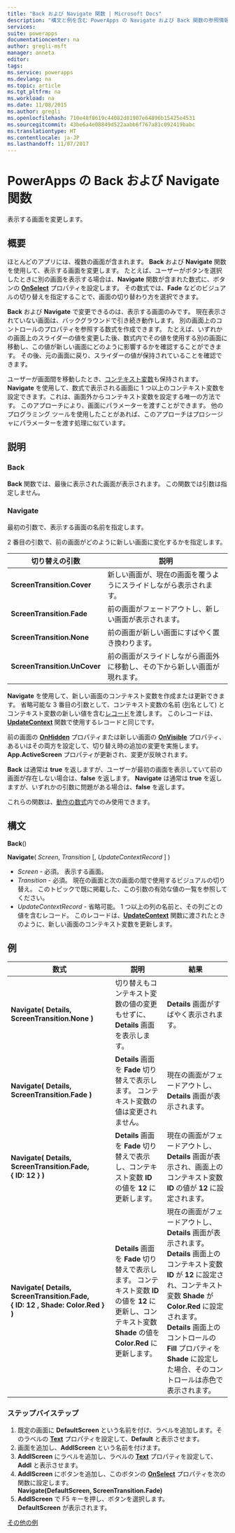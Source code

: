 ```yaml
---
title: "Back および Navigate 関数 | Microsoft Docs"
description: "構文と例を含む PowerApps の Navigate および Back 関数の参照情報"
services: 
suite: powerapps
documentationcenter: na
author: gregli-msft
manager: anneta
editor: 
tags: 
ms.service: powerapps
ms.devlang: na
ms.topic: article
ms.tgt_pltfrm: na
ms.workload: na
ms.date: 11/08/2015
ms.author: gregli
ms.openlocfilehash: 710e48f8619c44082d81907e64896b15425e4531
ms.sourcegitcommit: 43be6a4e08849d522aabb6f767a81c092419babc
ms.translationtype: HT
ms.contentlocale: ja-JP
ms.lasthandoff: 11/07/2017
---
```

# <a name="back-and-navigate-functions-in-powerapps"></a>PowerApps の Back および Navigate 関数
表示する画面を変更します。

## <a name="overview"></a>概要
ほとんどのアプリには、複数の画面が含まれます。  **Back** および **Navigate** 関数を使用して、表示する画面を変更します。 たとえば、ユーザーがボタンを選択したときに別の画面を表示する場合は、**Navigate** 関数が含まれた数式に、ボタンの **[OnSelect](../controls/properties-core.md)** プロパティを設定します。 その数式では、**Fade** などのビジュアルの切り替えを指定することで、画面の切り替わり方を選択できます。  

**Back** および **Navigate** で変更できるのは、表示する画面のみです。 現在表示されていない画面は、バックグラウンドで引き続き動作します。 別の画面上のコントロールのプロパティを参照する数式を作成できます。 たとえば、いずれかの画面上のスライダーの値を変更した後、数式内でその値を使用する別の画面に移動し、この値が新しい画面にどのように影響するかを確認することができます。  その後、元の画面に戻り、スライダーの値が保持されていることを確認できます。

ユーザーが画面間を移動したとき、[コンテキスト変数](../working-with-variables.md#create-a-context-variable)も保持されます。 **Navigate** を使用して、数式で表示される画面に 1 つ以上のコンテキスト変数を設定できます。これは、画面外からコンテキスト変数を設定する唯一の方法です。 このアプローチにより、画面にパラメーターを渡すことができます。 他のプログラミング ツールを使用したことがあれば、このアプローチはプロシージャにパラメーターを渡す処理に似ています。

## <a name="description"></a>説明
### <a name="back"></a>Back
**Back** 関数では、最後に表示された画面が表示されます。 この関数では引数は指定しません。

### <a name="navigate"></a>Navigate
最初の引数で、表示する画面の名前を指定します。  

 2 番目の引数で、前の画面がどのように新しい画面に変化するかを指定します。

| 切り替えの引数 | 説明 |
| --- | --- |
| **ScreenTransition.Cover** |新しい画面が、現在の画面を覆うようにスライドしながら表示されます。 |
| **ScreenTransition.Fade** |前の画面がフェードアウトし、新しい画面が表示されます。 |
| **ScreenTransition.None** |前の画面が新しい画面にすばやく置き換わります。 |
| **ScreenTransition.UnCover** |前の画面がスライドしながら画面外に移動し、その下から新しい画面が現れます。 |

**Navigate** を使用して、新しい画面のコンテキスト変数を作成または更新できます。 省略可能な 3 番目の引数として、コンテキスト変数の名前 ([列](../working-with-tables.md#columns)名として) とコンテキスト変数の新しい値を含む[レコード](../working-with-tables.md#records)を渡します。  このレコードは、**[UpdateContext](function-updatecontext.md)** 関数で使用するレコードと同じです。

前の画面の **[OnHidden](../controls/control-screen.md)** プロパティまたは新しい画面の **[OnVisible](../controls/control-screen.md)** プロパティ、あるいはその両方を設定して、切り替え時の追加の変更を実施します。 **App.ActiveScreen** プロパティが更新され、変更が反映されます。

**Back** は通常は **true** を返しますが、ユーザーが最初の画面を表示していて前の画面が存在しない場合は、**false** を返します。  **Navigate** は通常は **true** を返しますが、いずれかの引数に問題がある場合は、**false** を返します。

これらの関数は、[動作の数式](../working-with-formulas-in-depth.md#behavior-formulas)内でのみ使用できます。

## <a name="syntax"></a>構文
**Back**()

**Navigate**( *Screen*, *Transition* [, *UpdateContextRecord* ] )

* *Screen* - 必須。 表示する画面。
* *Transition* - 必須。  現在の画面と次の画面の間で使用するビジュアルの切り替え。 このトピックで既に掲載した、この引数の有効な値の一覧を参照してください。
* *UpdateContextRecord* - 省略可能。  1 つ以上の列の名前と、その列ごとの値を含むレコード。 このレコードは、**[UpdateContext](function-updatecontext.md)** 関数に渡されたときのように、新しい画面のコンテキスト変数を更新します。

## <a name="examples"></a>例
| 数式 | 説明 | 結果 |
| --- | --- | --- |
| **Navigate( Details, ScreenTransition.None )** |切り替えもコンテキスト変数の値の変更もせずに、**Details** 画面を表示します。 |**Details** 画面がすばやく表示されます。 |
| **Navigate( Details, ScreenTransition.Fade )** |**Details** 画面を **Fade** 切り替えで表示します。  コンテキスト変数の値は変更されません。 |現在の画面がフェードアウトし、**Details** 画面が表示されます。 |
| **Navigate( Details, ScreenTransition.Fade, {&nbsp;ID:&nbsp;12&nbsp;} )** |**Details** 画面を **Fade** 切り替えで表示し、コンテキスト変数 **ID** の値を **12** に更新します。 |現在の画面がフェードアウトし、**Details** 画面が表示され、画面上のコンテキスト変数 **ID** の値が **12** に設定されます。 |
| **Navigate( Details, ScreenTransition.Fade, {&nbsp;ID:&nbsp;12&nbsp;,&nbsp;Shade:&nbsp;Color.Red&nbsp;} )** |**Details** 画面を **Fade** 切り替えで表示します。 コンテキスト変数 **ID** の値を **12** に更新し、コンテキスト変数 **Shade** の値を **Color.Red** に更新します。 |現在の画面がフェードアウトし、**Details** 画面が表示されます。 **Details** 画面上のコンテキスト変数 **ID** が **12** に設定され、コンテキスト変数 **Shade** が **Color.Red** に設定されます。 **Details** 画面上のコントロールの **Fill** プロパティを **Shade** に設定した場合、そのコントロールは赤色で表示されます。 |

### <a name="step-by-step"></a>ステップバイステップ
1. 既定の画面に **DefaultScreen** という名前を付け、ラベルを追加します。そのラベルの **[Text](../controls/properties-core.md)** プロパティを設定して、**Default** と表示させます。
2. 画面を追加し、**AddlScreen** という名前を付けます。
3. **AddlScreen** にラベルを追加し、ラベルの **[Text](../controls/properties-core.md)** プロパティを設定して、**Addl** と表示させます。
4. **AddlScreen** にボタンを追加し、このボタンの **[OnSelect](../controls/properties-core.md)** プロパティを次の関数に設定します。<br>**Navigate(DefaultScreen, ScreenTransition.Fade)**
5. **AddlScreen** で F5 キーを押し、ボタンを選択します。<br>**DefaultScreen** が表示されます。

[その他の例](../add-screen-context-variables.md)

